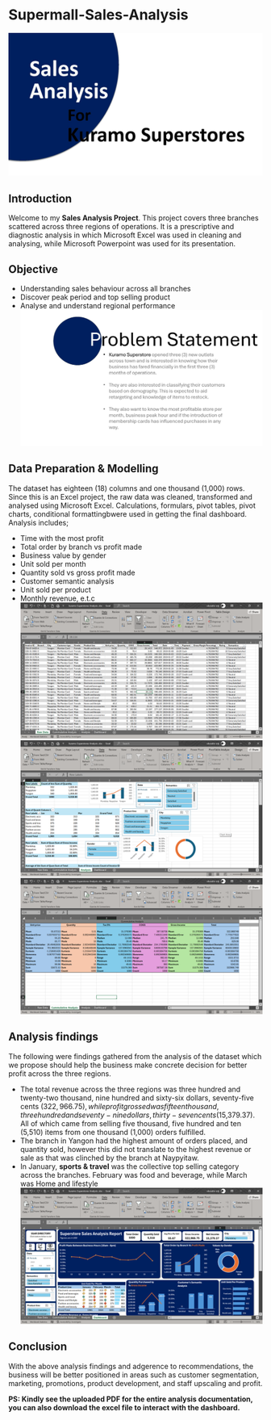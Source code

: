 # Supermall-Sales-Analysis
![Image Alt](https://github.com/orjikuramo/Supermall-Sales-Analysis/blob/8f7490da84a3364d5336800eaee6c13cdfb065d2/Sales%20Analysis%20Pg%201.jpg)

## Introduction
Welcome to my **Sales Analysis Project**. 
This project covers three branches scattered across three regions of operations. It is a prescriptive and diagnostic analysis in which Microsoft Excel was used in cleaning and analysing, while Microsoft Powerpoint was used for its presentation.

## Objective
* Understanding sales behaviour across all branches
* Discover peak period and top selling product
* Analyse and understand regional performance
![Image Alt](https://github.com/orjikuramo/Supermall-Sales-Analysis/blob/8b28c48adccee4dc604aee56ccefd241b29420b3/Sales%20Analysis%20Pg%203.jpg)

## Data Preparation & Modelling
The dataset has eighteen (18) columns and one thousand (1,000) rows. Since this is an Excel project, the raw data was cleaned, transformed and analysed using Microsoft Excel. Calculations, formulars, pivot tables, pivot charts, conditional formattingbwere used in getting the final dashboard. Analysis includes;
* Time with the most profit
* Total order by branch vs profit made
* Business value by gender
* Unit sold per month
* Quantity sold vs gross profit made
* Customer semantic analysis
* Unit sold per product
* Monthly revenue, e.t.c
![Image Alt](https://github.com/orjikuramo/Supermall-Sales-Analysis/blob/8b28c48adccee4dc604aee56ccefd241b29420b3/Raw%20Table.png)
![Image Alt](https://github.com/orjikuramo/Supermall-Sales-Analysis/blob/8b28c48adccee4dc604aee56ccefd241b29420b3/Pivot%20Table.png)
![Image Alt](https://github.com/orjikuramo/Supermall-Sales-Analysis/blob/8b28c48adccee4dc604aee56ccefd241b29420b3/Cummulative%20analysis.png)

## Analysis findings
The following were findings gathered from the analysis of the dataset which we propose should help the business make concrete decision for better profit across the three regions.
* The total revenue across the three regions was three hundred and twenty-two thousand, nine hundred and sixty-six dollars, seventy-five cents ($322,966.75), while profit grossed was fifteen thousand, three hundred and seventy-nine dollars, thirty-seven cents ($15,379.37). All of which came from selling five thousand, five hundred and ten (5,510) items from one thousand (1,000) orders fulfilled.
* The branch in Yangon had the highest amount of orders placed, and quantity sold, however this did not translate to the highest revenue or sale as that was clinched by the branch at Naypyitaw.
* In January, **sports & travel** was the collective top selling category across the branches. February was food and beverage, while March was Home and lifestyle
![Image Alt](https://github.com/orjikuramo/Supermall-Sales-Analysis/blob/8b28c48adccee4dc604aee56ccefd241b29420b3/Dashboard.png)

## Conclusion
With the above analysis findings and adgerence to recommendations, the business will be better positioned in areas such as customer segmentation, marketing, promotions, product development, and staff upscaling and profit.

**PS: Kindly see the uploaded PDF for the entire analysis documentation, you can also download the excel file to interact with the dashboard.**
